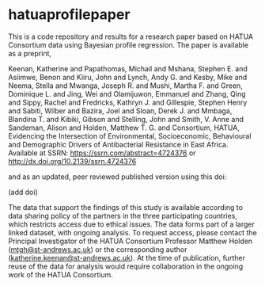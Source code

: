 # hatuaprofilepaper
This is a code repository and results for a research paper based on HATUA Consortium data using Bayesian profile regression. The paper is available as a preprint, 

Keenan, Katherine and Papathomas, Michail and Mshana, Stephen E. and Asiimwe, Benon and Kiiru, John and Lynch, Andy G. and Kesby, Mike and Neema, Stella and Mwanga, Joseph R. and Mushi, Martha F. and Green, Dominique L. and Jing, Wei and Olamijuwon, Emmanuel and Zhang, Qing and Sippy, Rachel and Fredricks, Kathryn J. and Gillespie, Stephen Henry and Sabiti, Wilber and Bazira, Joel and Sloan, Derek J. and Mmbaga, Blandina T. and Kibiki, Gibson and Stelling, John and Smith, V. Anne and Sandeman, Alison and Holden, Matthew T. G. and Consortium, HATUA, Evidencing the Intersection of Environmental, Socioeconomic, Behavioural and Demographic Drivers of Antibacterial Resistance in East Africa. Available at SSRN: https://ssrn.com/abstract=4724376 or http://dx.doi.org/10.2139/ssrn.4724376

and as an updated, peer reviewed published version using this doi: 

(add doi) 

The data that support the findings of this study is available according to data sharing policy of the partners in the three participating countries, which restricts access due to ethical issues. The data forms part of a larger linked dataset, with ongoing analysis. To request access, please contact the Principal Investigator of the HATUA Consortium Professor Matthew Holden (mtgh@st-andrews.ac.uk) or the corresponding author (katherine.keenan@st-andrews.ac.uk). At the time of publication, further reuse of the data for analysis would require collaboration in the ongoing work of the HATUA Consortium. 

